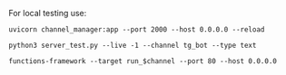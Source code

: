 For local testing use:

`uvicorn channel_manager:app --port 2000 --host 0.0.0.0 --reload`

`python3 server_test.py --live -1 --channel tg_bot --type text`

`functions-framework --target run_$channel --port 80 --host 0.0.0.0`
